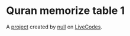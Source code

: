 # Quran memorize table 1
A [project](https://livecodes.io/?x=https://github.com/karimhatemhosny/quran-memorize/tree/gh-pages/src) created by [null](https://github.com/karimhatemhosny) on [LiveCodes](https://livecodes.io).